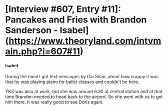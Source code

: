 # [Interview #607, Entry #11]: Pancakes and Fries with Brandon Sanderson - Isabel](https://www.theoryland.com/intvmain.php?i=607#11)

#### Isabel

During the meal I got text messages by Dai Shan, about how crappy it was that he was playing piano for ballet classes and couldn't be here.

YKS was also at work, but she was around 6.30 at central station and at that time Brandon needed to head back to the airport. So she went with us to get him there. It was really good to see Doris again.

